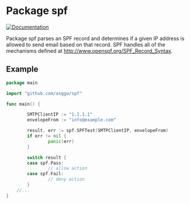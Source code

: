 # Package spf

[![Documentation](https://godoc.org/github.com/asggo/spf?status.svg)](http://godoc.org/github.com/asggo/spf)

Package spf parses an SPF record and determines if a given IP address
is allowed to send email based on that record. SPF handles all of the
mechanisms defined at http://www.openspf.org/SPF_Record_Syntax.

## Example

```Go
package main

import "github.com/asggo/spf"

func main() {

        SMTPClientIP := "1.1.1.1"
        envelopeFrom := "info@example.com"

        result, err := spf.SPFTest(SMTPClientIP, envelopeFrom)
        if err != nil {
                panic(err)
        }

        switch result {
        case spf.Pass:
                // allow action
        case spf.Fail:
                // deny action
        }
	//...
}

```

